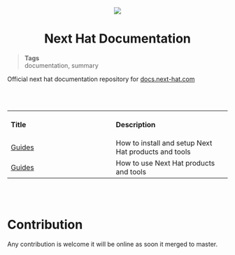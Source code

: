 <div align="center">
  <img src="https://download.next-hat.com/ressources/images/logo.png" >
  <h1>Next Hat Documentation</h1>
</div>

<blockquote class="tags">
 <strong>Tags</strong>
 </br>
 <span id="nxtmdoc-meta-keywords">
  documentation, summary
 </span>
</blockquote>

Official next hat documentation repository for [docs.next-hat.com](https://docs.next-hat.com)

</br>
</br>

<table>
  <tr>
    <th align="left">
      <img class="nxtmdoc-delete" width="506" height="1" />
      <p>Title</p>
    </th>
    <th align="left">
      <img class="nxtmdoc-delete" width="506" height="1" />
      <p>Description</p>
    </th>
  </tr>
  <tr>
    <td>
      <a href="./setups/">Guides</a>
    </td>
    <td>
      How to install and setup Next Hat products and tools
    </td>
  </tr>
  <tr>
    <td>
      <a href="./guides/">Guides</a>
    </td>
    <td>
      How to use Next Hat products and tools
    </td>
  </tr>
</table>

</br>
</br>

# Contribution
Any contribution is welcome it will be online as soon it merged to master.

